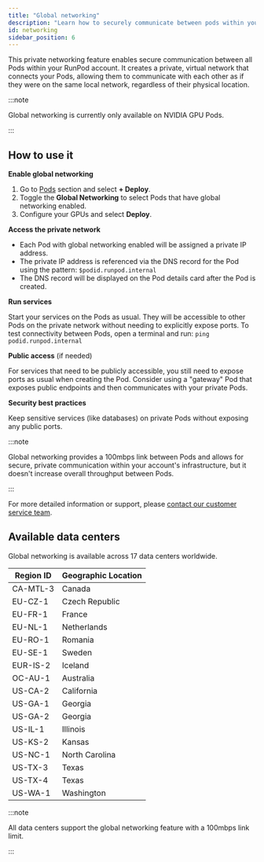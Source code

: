 ```yaml
---
title: "Global networking"
description: "Learn how to securely communicate between pods within your RunPod account using a private network."
id: networking
sidebar_position: 6
---
```


This private networking feature enables secure communication between all Pods within your RunPod account. It creates a private, virtual network that connects your Pods, allowing them to communicate with each other as if they were on the same local network, regardless of their physical location.

:::note

Global networking is currently only available on NVIDIA GPU Pods.

:::

## How to use it

**Enable global networking**

1. Go to [Pods](https://www.runpod.io/console/pods) section and select **+ Deploy**.
2. Toggle the **Global Networking** to select Pods that have global networking enabled.
3. Configure your GPUs and select **Deploy**.

**Access the private network**

- Each Pod with global networking enabled will be assigned a private IP address.
- The private IP address is referenced via the DNS record for the Pod using the pattern: `$podid.runpod.internal`
- The DNS record will be displayed on the Pod details card after the Pod is created.

**Run services**

Start your services on the Pods as usual. They will be accessible to other Pods on the private network without needing to explicitly expose ports.
To test connectivity between Pods, open a terminal and run: `ping podid.runpod.internal`

**Public access** (if needed)

For services that need to be publicly accessible, you still need to expose ports as usual when creating the Pod.
Consider using a "gateway" Pod that exposes public endpoints and then communicates with your private Pods.

**Security best practices**

Keep sensitive services (like databases) on private Pods without exposing any public ports.

:::note

Global networking provides a 100mbps link between Pods and allows for secure, private communication within your account's infrastructure, but it doesn't increase overall throughput between Pods.

:::

For more detailed information or support, please [contact our customer service team](https://contact.runpod.io/hc/en-us/requests/new).

## Available data centers

Global networking is available across 17 data centers worldwide.

| Region ID | Geographic Location | 
|-----------|---------------------|
| CA-MTL-3 | Canada |
| EU-CZ-1 | Czech Republic |
| EU-FR-1 | France |
| EU-NL-1 | Netherlands |
| EU-RO-1 | Romania |
| EU-SE-1 | Sweden |
| EUR-IS-2 | Iceland |
| OC-AU-1 | Australia |
| US-CA-2 | California |
| US-GA-1 | Georgia |
| US-GA-2 | Georgia |
| US-IL-1 | Illinois |
| US-KS-2 | Kansas |
| US-NC-1 | North Carolina |
| US-TX-3 | Texas |
| US-TX-4 | Texas |
| US-WA-1 | Washington |

:::note

All data centers support the global networking feature with a 100mbps link limit.

:::
